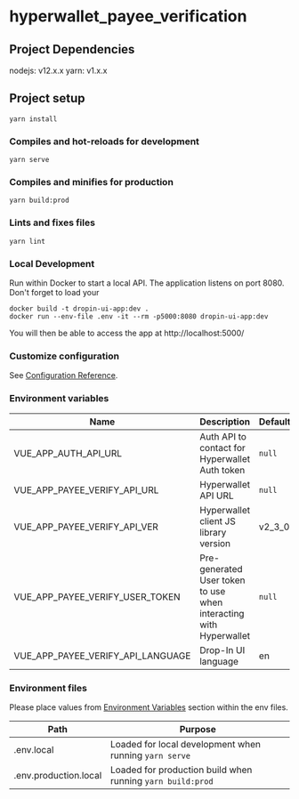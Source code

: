 # hyperwallet_payee_verification

## Project Dependencies
nodejs: v12.x.x
yarn: v1.x.x

## Project setup
```
yarn install
```

### Compiles and hot-reloads for development
```
yarn serve
```

### Compiles and minifies for production
```
yarn build:prod
```

### Lints and fixes files
```
yarn lint
```

### Local Development
Run within Docker to start a local API. The application listens on port 8080.
Don't forget to load your 
```
docker build -t dropin-ui-app:dev .
docker run --env-file .env -it --rm -p5000:8080 dropin-ui-app:dev
```
You will then be able to access the app at http://localhost:5000/

### Customize configuration
See [Configuration Reference](https://cli.vuejs.org/config/).

### Environment variables <a name="env-vars"></a>
| Name | Description | Default |
|---|---|---|
| VUE_APP_AUTH_API_URL | Auth API to contact for Hyperwallet Auth token | `null`|
| VUE_APP_PAYEE_VERIFY_API_URL | Hyperwallet API URL | `null` |
| VUE_APP_PAYEE_VERIFY_API_VER | Hyperwallet client JS library version | v2_3_0 |
| VUE_APP_PAYEE_VERIFY_USER_TOKEN | Pre-generated User token to use when interacting with Hyperwallet | `null` |
| VUE_APP_PAYEE_VERIFY_API_LANGUAGE | Drop-In UI language | en |

### Environment files

Please place values from [Environment Variables](#env-vars) section within the env files.

| Path | Purpose |
|---|---|
|.env.local | Loaded for local development when running `yarn serve` |
|.env.production.local | Loaded for production build when running `yarn build:prod` |